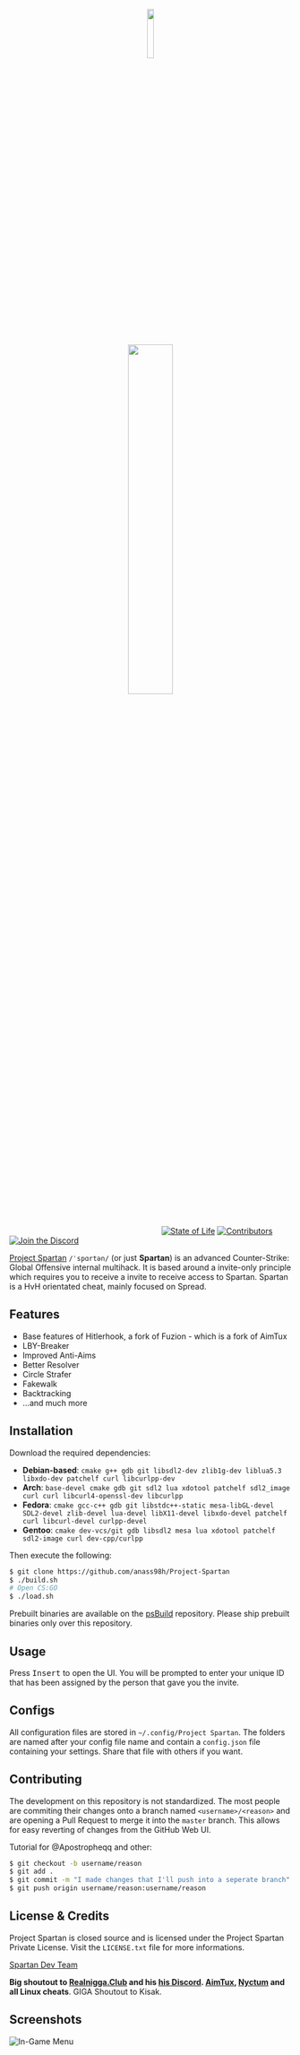 <p align="center"><img width=15% src="https://pbs.twimg.com/profile_images/672198632733548544/FCDxjRu1.png"></p>
<p align="center"><img width=40% src="https://i.imgur.com/42q4drh.png"></p>

&nbsp;&nbsp;&nbsp;&nbsp;&nbsp;&nbsp;&nbsp;&nbsp;&nbsp;&nbsp;
&nbsp;&nbsp;&nbsp;&nbsp;&nbsp;&nbsp;&nbsp;&nbsp;&nbsp;&nbsp;
&nbsp;&nbsp;&nbsp;&nbsp;&nbsp;&nbsp;&nbsp;&nbsp;&nbsp;&nbsp;
&nbsp;&nbsp;&nbsp;&nbsp;&nbsp;&nbsp;&nbsp;&nbsp;&nbsp;&nbsp;
&nbsp;&nbsp;&nbsp;&nbsp;&nbsp;&nbsp;&nbsp;&nbsp;&nbsp;&nbsp;
&nbsp;&nbsp;&nbsp;&nbsp;&nbsp;&nbsp;&nbsp;&nbsp;&nbsp;&nbsp;
&nbsp;&nbsp;
[![State of Life](https://img.shields.io/badge/state-beta-orange.svg)][0]
[![Contributors](https://img.shields.io/badge/collaborators-3-green.svg)][1]
[![Join the Discord](https://img.shields.io/discord/336453128033533963.svg?label=discord)][2]
&nbsp;&nbsp;&nbsp;&nbsp;&nbsp;&nbsp;&nbsp;&nbsp;&nbsp;&nbsp;
&nbsp;&nbsp;&nbsp;&nbsp;&nbsp;&nbsp;&nbsp;&nbsp;&nbsp;&nbsp;
&nbsp;&nbsp;&nbsp;&nbsp;&nbsp;&nbsp;&nbsp;&nbsp;&nbsp;&nbsp;
&nbsp;&nbsp;&nbsp;&nbsp;&nbsp;&nbsp;&nbsp;&nbsp;&nbsp;&nbsp;
&nbsp;&nbsp;&nbsp;&nbsp;&nbsp;&nbsp;&nbsp;&nbsp;&nbsp;&nbsp;

[Project Spartan](http://spartan.whatkills.us/ "Website") `/ˈspɑrtən/` (or just **Spartan**) is an advanced Counter-Strike:
Global Offensive internal multihack. It is based around a invite-only principle
which requires you to receive a invite to receive access to Spartan.
Spartan is a HvH orientated cheat, mainly focused on Spread.

## Features

* Base features of Hitlerhook, a fork of Fuzion - which is a fork of AimTux
* LBY-Breaker
* Improved Anti-Aims
* Better Resolver
* Circle Strafer
* Fakewalk
* Backtracking
* ...and much more

## Installation

Download the required dependencies:
* **Debian-based**: `cmake g++ gdb git libsdl2-dev zlib1g-dev liblua5.3 libxdo-dev patchelf curl libcurlpp-dev`
* **Arch**: `base-devel cmake gdb git sdl2 lua xdotool patchelf sdl2_image curl curl libcurl4-openssl-dev libcurlpp`
* **Fedora**: `cmake gcc-c++ gdb git libstdc++-static mesa-libGL-devel SDL2-devel zlib-devel lua-devel libX11-devel libxdo-devel patchelf curl libcurl-devel curlpp-devel`
* **Gentoo**: `cmake dev-vcs/git gdb libsdl2 mesa lua xdotool patchelf sdl2-image curl dev-cpp/curlpp`

Then execute the following:

```bash
$ git clone https://github.com/anass98h/Project-Spartan
$ ./build.sh
# Open CS:GO
$ ./load.sh
```

Prebuilt binaries are available on the [psBuild][3] repository.
Please ship prebuilt binaries only over this repository.

## Usage

Press <kbd>Insert</kbd> to open the UI. You will be prompted to enter
your unique ID that has been assigned by the person that gave you the
invite.

## Configs

All configuration files are stored in `~/.config/Project Spartan`.
The folders are named after your config file name and contain a `config.json`
file containing your settings. Share that file with others if you want.

## Contributing

The development on this repository is not standardized. The most people are commiting
their changes onto a branch named `<username>/<reason>` and are opening a
Pull Request to merge it into the `master` branch. This allows for easy
reverting of changes from the GitHub Web UI.

Tutorial for @Apostropheqq and other:

```bash
$ git checkout -b username/reason
$ git add .
$ git commit -m "I made changes that I'll push into a seperate branch"
$ git push origin username/reason:username/reason
```

## License & Credits

Project Spartan is closed source and is licensed under the
Project Spartan Private License. Visit the `LICENSE.txt` file for more
informations.

[Spartan Dev Team](http://spartan.whatkills.us/ "Website")

**Big shoutout to [Realnigga.Club](http://realnigga.club/ "Website") and his [his Discord](http://discord.me/realnigga "Discord"). [AimTux](http://aimtux.net/ "Website"), [Nyctum](http://nyctum.cc/ "Website") and all Linux cheats**.
GIGA Shoutout to Kisak.

## Screenshots

![In-Game Menu](http://spartan.whatkills.us/i/spartanmenu.png)

[0]: https://github.com/anass98h/Project-Spartan
[1]: https://github.com/anass98h/Project-Spartan
[2]: https://discord.gg/exTBFWz
[3]: https://github.com/ikfe/psbuilds
